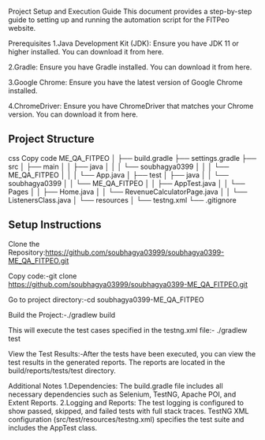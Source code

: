 Project Setup and Execution Guide
This document provides a step-by-step guide to setting up and running the automation script for the FITPeo website.

Prerequisites
1.Java Development Kit (JDK): Ensure you have JDK 11 or higher installed. You can download it from here.

2.Gradle: Ensure you have Gradle installed. You can download it from here.

3.Google Chrome: Ensure you have the latest version of Google Chrome installed.

4.ChromeDriver: Ensure you have ChromeDriver that matches your Chrome version. You can download it from here.

Project Structure
-----------------
css
Copy code
ME_QA_FITPEO
│
├── build.gradle
├── settings.gradle
├── src
│   ├── main
│   │   ├── java
│   │   │   └── soubhagya0399
│   │   │       └── ME_QA_FITPEO
│   │   │           └── App.java
│   ├── test
│       ├── java
│       │   └── soubhagya0399
│       │       └── ME_QA_FITPEO
│       │           ├── AppTest.java
│       │           └── Pages
│       │               ├── Home.java
│       │               └── RevenueCalculatorPage.java
│       │           └── ListenersClass.java
│       └── resources
│           └── testng.xml
└── .gitignore


Setup Instructions
-------------------------------------------------------------------------------------
Clone the Repository:https://github.com/soubhagya03999/soubhagya0399-ME_QA_FITPEO.git

Copy code:-git clone https://github.com/soubhagya03999/soubhagya0399-ME_QA_FITPEO.git

Go to project directory:-cd soubhagya0399-ME_QA_FITPEO

Build the Project:-./gradlew build

This will execute the test cases specified in the testng.xml file:- ./gradlew test

View the Test Results:-After the tests have been executed, you can view the test results in the generated reports. The reports are located in the build/reports/tests/test directory.

Additional Notes
1.Dependencies: The build.gradle file includes all necessary dependencies such as Selenium, TestNG, Apache POI, and Extent Reports.
2.Logging and Reports: The test logging is configured to show passed, skipped, and failed tests with full stack traces. TestNG XML configuration (src/test/resources/testng.xml) specifies the test suite and includes the AppTest class.
